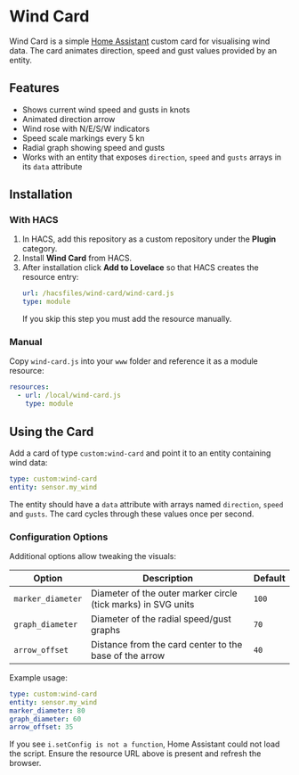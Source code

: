 # Wind Card

Wind Card is a simple [Home Assistant](https://www.home-assistant.io/) custom card for visualising wind data. The card animates direction, speed and gust values provided by an entity.

## Features
- Shows current wind speed and gusts in knots
- Animated direction arrow
- Wind rose with N/E/S/W indicators
- Speed scale markings every 5 kn
- Radial graph showing speed and gusts
- Works with an entity that exposes `direction`, `speed` and `gusts` arrays in its `data` attribute

## Installation
### With HACS
1. In HACS, add this repository as a custom repository under the **Plugin** category.
2. Install **Wind Card** from HACS.
3. After installation click **Add to Lovelace** so that HACS creates the resource entry:
   ```yaml
   url: /hacsfiles/wind-card/wind-card.js
   type: module
   ```
   If you skip this step you must add the resource manually.

### Manual
Copy `wind-card.js` into your `www` folder and reference it as a module resource:
```yaml
resources:
  - url: /local/wind-card.js
    type: module
```

## Using the Card
Add a card of type `custom:wind-card` and point it to an entity containing wind data:
```yaml
type: custom:wind-card
entity: sensor.my_wind
```
The entity should have a `data` attribute with arrays named `direction`, `speed` and `gusts`. The card cycles through these values once per second.

### Configuration Options
Additional options allow tweaking the visuals:

| Option | Description | Default |
|--------|-------------|---------|
| `marker_diameter` | Diameter of the outer marker circle (tick marks) in SVG units | `100` |
| `graph_diameter`  | Diameter of the radial speed/gust graphs | `70` |
| `arrow_offset`    | Distance from the card center to the base of the arrow | `40` |

Example usage:
```yaml
type: custom:wind-card
entity: sensor.my_wind
marker_diameter: 80
graph_diameter: 60
arrow_offset: 35
```

If you see `i.setConfig is not a function`, Home Assistant could not load the script. Ensure the resource URL above is present and refresh the browser.

